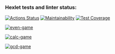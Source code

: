 ### Hexlet tests and linter status:

[![Actions Status](https://github.com/Roman3455/java-project-61/actions/workflows/hexlet-check.yml/badge.svg)](https://github.com/Roman3455/java-project-61/actions)
[![Maintainability](https://api.codeclimate.com/v1/badges/6a5ecf3eb10c0afa8982/maintainability)](https://codeclimate.com/github/Roman3455/java-project-60/maintainability)
[![Test Coverage](https://api.codeclimate.com/v1/badges/6a5ecf3eb10c0afa8982/test_coverage)](https://codeclimate.com/github/Roman3455/java-project-60/test_coverage)

[![even-game](https://asciinema.org/a/TTiLxAU7Y9APGacoGhlJUzLDT.svg)](https://asciinema.org/a/TTiLxAU7Y9APGacoGhlJUzLDT?autoplay=1)

[![calc-game](https://asciinema.org/a/s2EtUlJPqDNeqFsJjmRHRdoZr.svg)](https://asciinema.org/a/s2EtUlJPqDNeqFsJjmRHRdoZr?autoplay=1)

[![gcd-game](https://asciinema.org/a/w6sFJUCf4mq5KpVJhoLhfSjTn.svg)](https://asciinema.org/a/w6sFJUCf4mq5KpVJhoLhfSjTn?autoplay=1)

